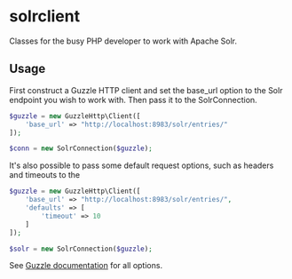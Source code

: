 solrclient
==========

Classes for the busy PHP developer to work with Apache Solr.

Usage
-----

First construct a Guzzle HTTP client and set the base_url option to the Solr
endpoint you wish to work with. Then pass it to the SolrConnection.

```php
$guzzle = new GuzzleHttp\Client([
    'base_url' => "http://localhost:8983/solr/entries/"
]);

$conn = new SolrConnection($guzzle);
```

It's also possible to pass some default request options, such as headers and
timeouts to the

```php
$guzzle = new GuzzleHttp\Client([
    'base_url' => "http://localhost:8983/solr/entries/",
    'defaults' => [
        'timeout' => 10
    ]
]);

$solr = new SolrConnection($guzzle);
```

See [Guzzle documentation](http://docs.guzzlephp.org/) for all options.

